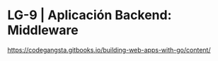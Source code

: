 # LG-9 | Aplicación Backend: Middleware

https://codegangsta.gitbooks.io/building-web-apps-with-go/content/
